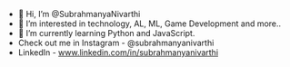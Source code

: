 - 👋 Hi, I’m @SubrahmanyaNivarthi
- 👀 I’m interested in technology, AL, ML, Game Development and more..
- 🌱 I’m currently learning Python and JavaScript.
- Check out me in Instagram - @subrahmanyanivarthi
- LinkedIn - www.linkedin.com/in/subrahmanyanivarthi
